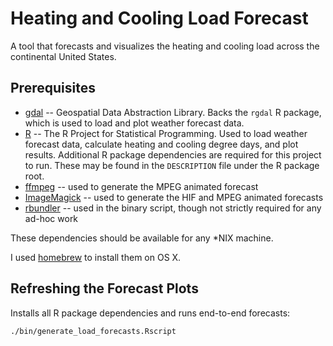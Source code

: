 # Heating and Cooling Load Forecast

A tool that forecasts and visualizes the heating and cooling load across the
continental United States.

## Prerequisites

* [gdal](http://www.gdal.org/) -- Geospatial Data Abstraction Library. Backs the `rgdal` R package, which is used to
load and plot weather forecast data.
* [R](http://www.r-project.org/) -- The R Project for Statistical Programming. Used to load weather forecast data,
calculate heating and cooling degree days, and plot results. Additional R package dependencies are required for this
project to run. These may be found in the `DESCRIPTION` file under the R package root.
* [ffmpeg](http://www.ffmpeg.org/) -- used to generate the MPEG animated forecast
* [ImageMagick](http://www.imagemagick.org/) -- used to generate the HIF and MPEG animated forecasts
* [rbundler](http://www.github.com/yoni/rbundler) -- used in the binary script, though not strictly required for any
ad-hoc work

These dependencies should be available for any *NIX machine.

I used [homebrew](http://brew.sh/) to install them on OS X.


## Refreshing the Forecast Plots

Installs all R package dependencies and runs end-to-end forecasts:

    ./bin/generate_load_forecasts.Rscript